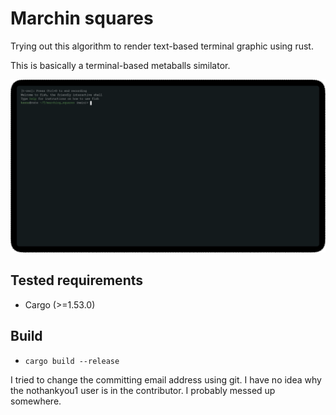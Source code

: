 # Marchin squares
Trying out this algorithm to render text-based terminal graphic using rust.

This is basically a terminal-based metaballs similator.

![Demo](t-rec.gif)

## Tested requirements
* Cargo (>=1.53.0)

## Build
* `cargo build --release`


I tried to change the committing email address using git. I have no idea why the nothankyou1 user is in the contributor. I probably messed up somewhere.
